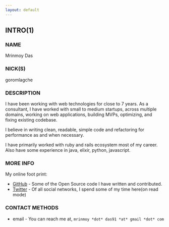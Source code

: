 ```yaml
---
layout: default
---
```


## INTRO(1)

### NAME

Mrinmoy Das

### NICK(S)

goromlagche

### DESCRIPTION

I have been working with web technologies for close to 7 years. As a consultant, I have worked with small to medium startups, across multiple domains, working on web applications, building MVPs, optimizing, and fixing existing codebase.

I believe in writing clean, readable, simple code and refactoring for performance as and when necessary.

I have primarily worked with ruby and rails ecosystem most of my career. Also have some experience in java, elixir, python, javascript.

### MORE INFO

My online foot print:
- [GitHub](https://github.com/goromlagche) - Some of the Open Source code I have written and contributed.
- [Twitter](https://twitter.com/goromlagche) - Of all social networks, I spend some of my time here(on read mode)

### CONTACT METHODS

- email - You can reach me at,  `mrinmoy *dot* das91 *at* gmail *dot* com`
